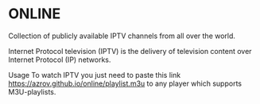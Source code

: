# ONLINE

Collection of publicly available IPTV channels from all over the world.

Internet Protocol television (IPTV) is the delivery of television content over Internet Protocol (IP) networks.

Usage
To watch IPTV you just need to paste this link https://azrov.github.io/online/playlist.m3u to any player which supports M3U-playlists.

